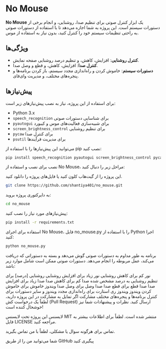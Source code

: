
# No Mouse

**No Mouse** یک ابزار کنترل صوتی برای تنظیم صدا، روشنایی، و انجام برخی از دستورات سیستم است. این پروژه به شما اجازه می‌دهد تا با استفاده از دستورات صوتی به راحتی تنظیمات سیستم خود را کنترل کنید، بدون نیاز به استفاده از موس.

## ویژگی‌ها

- **کنترل روشنایی**: افزایش، کاهش، و تنظیم درصد روشنایی صفحه نمایش.
- **کنترل صدا**: افزایش، کاهش، و قطع و وصل صدا.
- **دستورات سیستم**: خاموش کردن و راه‌اندازی مجدد سیستم، باز کردن برنامه‌ها و پنجره‌های مختلف، و مدیریت وای‌فای.

## پیش‌نیازها

برای استفاده از این پروژه، نیاز به نصب پیش‌نیازهای زیر است:

- Python 3.x
- `speech_recognition` برای شناسایی دستورات صوتی
- `pyautogui` برای شبیه‌سازی فعالیت‌های موس و کیبورد
- `screen_brightness_control` برای تنظیم روشنایی
- `pycaw` برای کنترل صدا
- `psutil` برای مدیریت فرآیندها

می‌توانید این پیش‌نیازها را با استفاده از pip نصب کنید:

```bash
pip install speech_recognition pyautogui screen_brightness_control pycaw psutil
```
نصب
برای نصب و استفاده از No Mouse، مراحل زیر را دنبال کنید:

این پروژه را از گیت‌هاب کلون کنید یا فایل‌های پروژه را دانلود کنید.

```bash
git clone https://github.com/shantiya401/no_mouse.git
```
به دایرکتوری پروژه بروید:

```bash
cd no_mouse
```
پیش‌نیازهای مورد نیاز را نصب کنید:

```bash
pip install -r requirements.txt
```
استفاده
برای اجرای No Mouse، فایل no_mouse.py را با استفاده از Python اجرا کنید:
```bash
python no_mouse.py
```


برنامه به طور مداوم به دستورات صوتی گوش می‌دهد و بسته به دستوراتی که دریافت می‌کند، عمل مربوطه را انجام می‌دهد. دستورات صوتی ممکن است شامل موارد زیر باشد:

نور کم برای کاهش روشنایی
نور زیاد برای افزایش روشنایی
روشنایی [درصد] برای تنظیم روشنایی به درصد مشخص شده
صدا کم برای کاهش صدا
صدا زیاد برای افزایش صدا
صدا قطع برای قطع صدا
صدا وصل برای وصل صدا
ویندوز خاموش برای خاموش کردن ویندوز
ویندوز ری استارت برای راه‌اندازی مجدد ویندوز
و سایر دستورات برای کنترل برنامه‌ها و پنجره‌های مختلف
مشارکت
اگر تمایل به مشارکت در این پروژه دارید، لطفاً یک درخواست کش (Pull Request) ارسال کنید. نظرات و پیشنهادات شما نیز خوشحال کننده است!

لایسنس
این پروژه تحت لایسنس MIT منتشر شده است. لطفاً برای اطلاعات بیشتر به فایل LICENSE مراجعه کنید.

تماس
برای هرگونه سوال یا مشکلی، لطفاً با من تماس بگیرید.

شما می‌توانید من را از طریق GitHub پیگیری کنید
